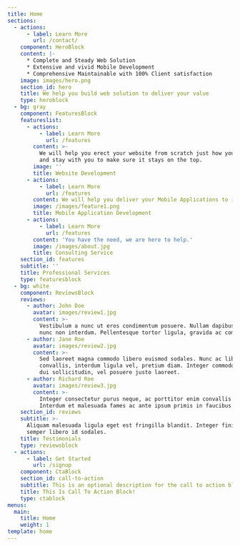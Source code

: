 ```yaml
---
title: Home
sections:
  - actions:
      - label: Learn More
        url: /contact/
    component: HeroBlock
    content: |-
      * Complete and Steady Web Solution
      * Extensive and vivid Mobile Development
      * Comprehensive Maintainable with 100% Client satisfaction
    image: images/hero.png
    section_id: hero
    title: We help you build web solution to deliver your value
    type: heroblock
  - bg: gray
    component: FeaturesBlock
    featureslist:
      - actions:
          - label: Learn More
            url: /features
        content: >-
          We will help you erect your website from scratch just how you want it
          and stay with you to make sure it stays on the top.
        image: ''
        title: Website Development
      - actions:
          - label: Learn More
            url: /features
        content: We will help you deliver your Mobile Applications to iOs and Android.
        image: /images/feature1.png
        title: Mobile Application Development
      - actions:
          - label: Learn More
            url: /features
        content: 'You have the need, we are here to help.'
        image: /images/about.jpg
        title: Consulting Service
    section_id: features
    subtitle: ''
    title: Professional Services
    type: featuresblock
  - bg: white
    component: ReviewsBlock
    reviews:
      - author: John Doe
        avatar: images/review1.jpg
        content: >-
          Vestibulum a nunc ut eros condimentum posuere. Nullam dapibus quis
          nunc non interdum. Pellentesque tortor ligula, gravida ac commodo eu.
      - author: Jane Roe
        avatar: images/review2.jpg
        content: >-
          Sed laoreet magna commodo libero euismod sodales. Nunc ac libero
          convallis, interdum ligula vel, pretium diam. Integer commodo sem at
          dui sollicitudin, vel posuere justo laoreet.
      - author: Richard Roe
        avatar: images/review3.jpg
        content: >-
          Integer consectetur purus neque, ac porttitor enim convallis vitae.
          Interdum et malesuada fames ac ante ipsum primis in faucibus.
    section_id: reviews
    subtitle: >-
      Aliquam malesuada ligula eget est fringilla blandit. Integer finibus
      semper libero id sodales. 
    title: Testimonials
    type: reviewsblock
  - actions:
      - label: Get Started
        url: /signup
    component: CtaBlock
    section_id: call-to-action
    subtitle: This is an optional description for the call to action block.
    title: This Is Call To Action Block!
    type: ctablock
menus:
  main:
    title: Home
    weight: 1
template: home
---
```


